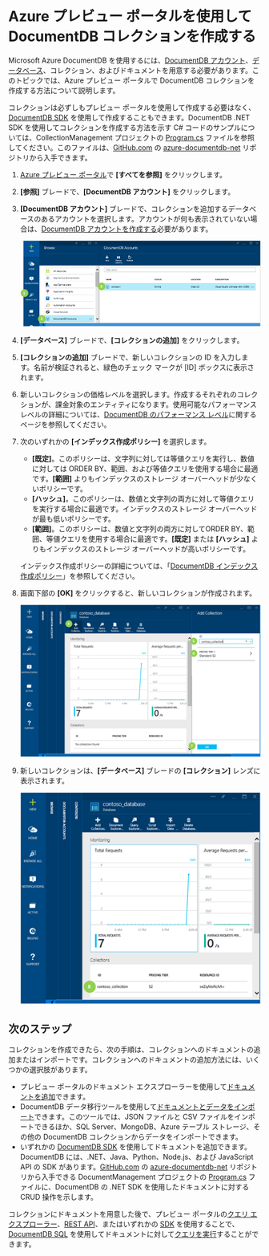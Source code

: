 <properties 
	pageTitle="DocumentDB データベース コレクションの作成 |Microsoft Azure" 
	description="JSON の管理された NoSQL ドキュメント データベースである Azure DocumentDB 用のオンライン サービス ポータルを使用して、コレクションを作成する方法について説明します。無料評価版を今すぐ入手してください。" 
	services="documentdb" 
	authors="mimig1" 
	manager="jhubbard" 
	editor="monicar" 
	documentationCenter=""/>

<tags 
	ms.service="documentdb" 
	ms.workload="data-services" 
	ms.tgt_pltfrm="na" 
	ms.devlang="na" 
	ms.topic="get-started-article" 
	ms.date="07/08/2015" 
	ms.author="mimig"/>

# Azure プレビュー ポータルを使用して DocumentDB コレクションを作成する

Microsoft Azure DocumentDB を使用するには、[DocumentDB アカウント](documentdb-create-account.md)、[データベース](documentdb-create-database.md)、コレクション、およびドキュメントを用意する必要があります。このトピックでは、Azure プレビュー ポータルで DocumentDB コレクションを作成する方法について説明します。

コレクションは必ずしもプレビュー ポータルを使用して作成する必要はなく、[DocumentDB SDK](https://msdn.microsoft.com/library/azure/dn781482.aspx) を使用して作成することもできます。DocumentDB .NET SDK を使用してコレクションを作成する方法を示す C# コードのサンプルについては、CollectionManagement プロジェクトの [Program.cs](https://github.com/Azure/azure-documentdb-net/blob/master/samples/code-samples/CollectionManagement/Program.cs) ファイルを参照してください。このファイルは、[GitHub.com](https://github.com) の [azure-documentdb-net](https://github.com/Azure/azure-documentdb-net) リポジトリから入手できます。

1.  [Azure プレビュー ポータル](https://portal.azure.com/)で **[すべてを参照]** をクリックします。

2.  **[参照]** ブレードで、**[DocumentDB アカウント]** をクリックします。

3.  **[DocumentDB アカウント]** ブレードで、コレクションを追加するデータベースのあるアカウントを選択します。アカウントが何も表示されていない場合は、[DocumentDB アカウントを作成する](documentdb-create-account.md)必要があります。
    
    ![Screen shot highlighting the Browse button, DocumentDB Accounts on the Browse blade, and a DocumentDB account on the DocumentDB Accounts blade](./media/documentdb-create-collection/docdb-database-creation-1-3.png)

4. **[データベース]** ブレードで、**[コレクションの追加]** をクリックします。

5. **[コレクションの追加]** ブレードで、新しいコレクションの ID を入力します。名前が検証されると、緑色のチェック マークが [ID] ボックスに表示されます。

6. 新しいコレクションの価格レベルを選択します。作成するそれぞれのコレクションが、課金対象のエンティティになります。使用可能なパフォーマンス レベルの詳細については、[DocumentDB のパフォーマンス レベル](documentdb-performance-levels.md)に関するページを参照してください。

7. 次のいずれかの **[インデックス作成ポリシー]** を選択します。

	- **[既定]**。このポリシーは、文字列に対しては等値クエリを実行し、数値に対しては ORDER BY、範囲、および等値クエリを使用する場合に最適です。**[範囲]** よりもインデックスのストレージ オーバーヘッドが少なくいポリシーです。
	- **[ハッシュ]**。このポリシーは、数値と文字列の両方に対して等値クエリを実行する場合に最適です。インデックスのストレージ オーバーヘッドが最も低いポリシーです。
	- **[範囲]**。このポリシーは、数値と文字列の両方に対してORDER BY、範囲、等値クエリを使用する場合に最適です。**[既定]** または **[ハッシュ]** よりもインデックスのストレージ オーバーヘッドが高いポリシーです。

	インデックス作成ポリシーの詳細については、「[DocumentDB インデックス作成ポリシー](documentdb-indexing-policies.md)」を参照してください。

8. 画面下部の **[OK]** をクリックすると、新しいコレクションが作成されます。

	![Screen shot highlighting the Add Collection button on the Database blade, the ID box on the Add Collection blade, and the OK button](./media/documentdb-create-collection/docdb-collection-creation-4-7.png)

9. 新しいコレクションは、**[データベース]** ブレードの **[コレクション]** レンズに表示されます。
 
	![Screen shot of the new database in the DocumentDB Account blade](./media/documentdb-create-collection/docdb-collection-creation-8.png)

## 次のステップ

コレクションを作成できたら、次の手順は、コレクションへのドキュメントの追加またはインポートです。コレクションへのドキュメントの追加方法には、いくつかの選択肢があります。

- プレビュー ポータルのドキュメント エクスプローラーを使用して[ドキュメントを追加](../documentdb-view-json-document-explorer.md)できます。
- DocumentDB データ移行ツールを使用して[ドキュメントとデータをインポート](documentdb-import-data.md)できます。このツールでは、JSON ファイルと CSV ファイルをインポートできるほか、SQL Server、MongoDB、Azure テーブル ストレージ、その他の DocumentDB コレクションからデータをインポートできます。 
- いずれかの [DocumentDB SDK](https://msdn.microsoft.com/library/azure/dn781482.aspx) を使用してドキュメントを追加できます。DocumentDB には、.NET、Java、Python、Node.js、および JavaScript API の SDK があります。[GitHub.com](https://github.com) の [azure-documentdb-net](https://github.com/Azure/azure-documentdb-net) リポジトリから入手できる DocumentManagement プロジェクトの [Program.cs](https://github.com/Azure/azure-documentdb-net/blob/master/samples/code-samples/DocumentManagement/Program.cs) ファイルに、DocumentDB の .NET SDK を使用したドキュメントに対する CRUD 操作を示します。

コレクションにドキュメントを用意した後で、プレビュー ポータルの[クエリ エクスプローラー](documentdb-query-collections-query-explorer.md)、[REST API](https://msdn.microsoft.com/library/azure/dn781481.aspx)、またはいずれかの [SDK](https://msdn.microsoft.com/library/azure/dn781482.aspx) を使用することで、[DocumentDB SQL](documentdb-sql-query.md) を使用してドキュメントに対して[クエリを実行](documentdb-sql-query.md#executing-queries)することができます。

<!---HONumber=July15_HO4-->